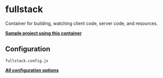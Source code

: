 # fullstack

Container for building, watching client code, server code, and resources.

**[Sample project using this container](https://github.com/gomoto/fullstack)**


## Configuration

`fullstack.config.js`

**[All configuration options](https://github.com/gomoto/fullstack-build/blob/master/config.js)**
